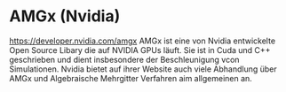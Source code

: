 # AMGx (Nvidia)
https://developer.nvidia.com/amgx
AMGx ist eine von Nvidia entwickelte Open Source Libary die auf NVIDIA GPUs läuft.
Sie ist in Cuda und C++ geschrieben und dient insbesondere der Beschleunigung vcon Simulationen.
Nvidia bietet auf ihrer Website auch viele Abhandlung über AMGx und Algebraische Mehrgitter Verfahren aim allgemeinen an.